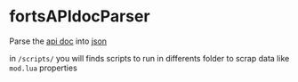# fortsAPIdocParser
Parse the [api doc](https://www.earthworkgames.com/content/docs/FortsAPI.html) into [json](https://github.com/TretinV3/fortsAPIdocParser/blob/main/data.json)

in `/scripts/` you will finds scripts to run in differents folder to scrap data like `mod.lua` properties 